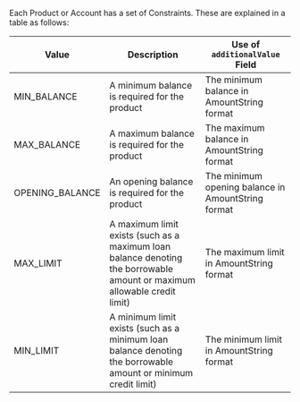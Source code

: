 
Each Product or Account has a set of Constraints. These are explained in a table as follows:

| Value | Description | Use of `additionalValue` Field
|-------|-------------|-------------------------------|
MIN_BALANCE | A minimum balance is required for the product | The minimum balance in AmountString format
MAX_BALANCE | A maximum balance is required for the product | The maximum balance in AmountString format
OPENING_BALANCE | An opening balance is required for the product | The minimum opening balance in AmountString format
MAX_LIMIT | A maximum limit exists (such as a maximum loan balance denoting the borrowable amount or maximum allowable credit limit) | The maximum limit in AmountString format
MIN_LIMIT | A minimum limit exists (such as a minimum loan balance denoting the borrowable amount or minimum credit limit) | The minimum limit in AmountString format
